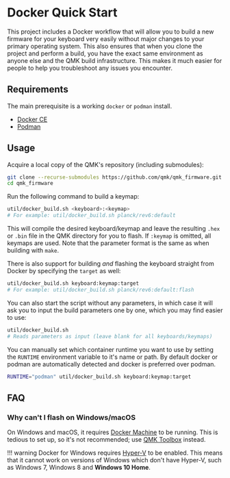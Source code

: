 # Docker Quick Start

This project includes a Docker workflow that will allow you to build a new firmware for your keyboard very easily without major changes to your primary operating system. This also ensures that when you clone the project and perform a build, you have the exact same environment as anyone else and the QMK build infrastructure. This makes it much easier for people to help you troubleshoot any issues you encounter.

## Requirements

The main prerequisite is a working `docker` or `podman` install.
* [Docker CE](https://docs.docker.com/install/#supported-platforms)
* [Podman](https://podman.io/getting-started/installation)

## Usage

Acquire a local copy of the QMK's repository (including submodules):

```bash
git clone --recurse-submodules https://github.com/qmk/qmk_firmware.git
cd qmk_firmware
```

Run the following command to build a keymap:
```bash
util/docker_build.sh <keyboard>:<keymap>
# For example: util/docker_build.sh planck/rev6:default
```

This will compile the desired keyboard/keymap and leave the resulting `.hex` or `.bin` file in the QMK directory for you to flash. If `:keymap` is omitted, all keymaps are used. Note that the parameter format is the same as when building with `make`.

There is also support for building _and_ flashing the keyboard straight from Docker by specifying the `target` as well:

```bash
util/docker_build.sh keyboard:keymap:target
# For example: util/docker_build.sh planck/rev6:default:flash
```

You can also start the script without any parameters, in which case it will ask you to input the build parameters one by one, which you may find easier to use:

```bash
util/docker_build.sh
# Reads parameters as input (leave blank for all keyboards/keymaps)
```

You can manually set which container runtime you want to use by setting the `RUNTIME` environment variable to it's name or path.
By default docker or podman are automatically detected and docker is preferred over podman.

```bash
RUNTIME="podman" util/docker_build.sh keyboard:keymap:target
```

## FAQ

### Why can't I flash on Windows/macOS

On Windows and macOS, it requires [Docker Machine](http://gw.tnode.com/docker/docker-machine-with-usb-support-on-windows-macos/) to be running. This is tedious to set up, so it's not recommended; use [QMK Toolbox](https://github.com/qmk/qmk_toolbox) instead.

!!! warning
    Docker for Windows requires [Hyper-V](https://docs.microsoft.com/en-us/virtualization/hyper-v-on-windows/quick-start/enable-hyper-v) to be enabled. This means that it cannot work on versions of Windows which don't have Hyper-V, such as Windows 7, Windows 8 and **Windows 10 Home**.
